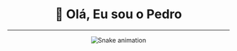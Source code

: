<div align="center" style="display: inline_block">

# 👋 Olá, Eu sou o Pedro
---

  ![Snake animation](https://github.com/danielbped/danielbped/blob/output/github-contribution-grid-snake.svg)


<!---
PedroVaillant/PedroVaillant is a ✨ special ✨ repository because its `README.md` (this file) appears on your GitHub profile.
You can click the Preview link to take a look at your changes.
--->
</div>
